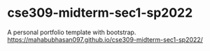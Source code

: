# cse309-midterm-sec1-sp2022
A personal portfolio template with bootstrap.
https://mahabubhasan097.github.io/cse309-midterm-sec1-sp2022/
